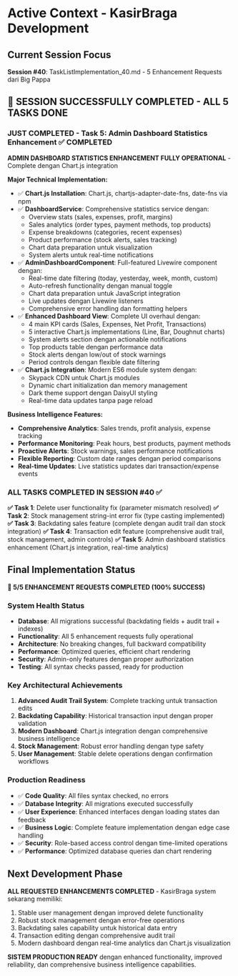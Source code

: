 # Active Context - KasirBraga Development

## Current Session Focus
**Session #40**: TaskListImplementation_40.md - 5 Enhancement Requests dari Big Pappa

## 🎉 **SESSION SUCCESSFULLY COMPLETED - ALL 5 TASKS DONE**

### **JUST COMPLETED - Task 5: Admin Dashboard Statistics Enhancement** ✅ COMPLETED
**ADMIN DASHBOARD STATISTICS ENHANCEMENT FULLY OPERATIONAL** - Complete dengan Chart.js integration

**Major Technical Implementation:**
- ✅ **Chart.js Installation**: Chart.js, chartjs-adapter-date-fns, date-fns via npm
- ✅ **DashboardService**: Comprehensive statistics service dengan:
  - Overview stats (sales, expenses, profit, margins)
  - Sales analytics (order types, payment methods, top products)
  - Expense breakdowns (categories, recent expenses)
  - Product performance (stock alerts, sales tracking)
  - Chart data preparation untuk visualization
  - System alerts untuk real-time notifications
- ✅ **AdminDashboardComponent**: Full-featured Livewire component dengan:
  - Real-time date filtering (today, yesterday, week, month, custom)
  - Auto-refresh functionality dengan manual toggle
  - Chart data preparation untuk JavaScript integration
  - Live updates dengan Livewire listeners
  - Comprehensive error handling dan formatting helpers
- ✅ **Enhanced Dashboard View**: Complete UI overhaul dengan:
  - 4 main KPI cards (Sales, Expenses, Net Profit, Transactions)
  - 5 interactive Chart.js implementations (Line, Bar, Doughnut charts)
  - System alerts section dengan actionable notifications
  - Top products table dengan performance data
  - Stock alerts dengan low/out of stock warnings
  - Period controls dengan flexible date filtering
- ✅ **Chart.js Integration**: Modern ES6 module system dengan:
  - Skypack CDN untuk Chart.js modules
  - Dynamic chart initialization dan memory management
  - Dark theme support dengan DaisyUI styling
  - Real-time data updates tanpa page reload

**Business Intelligence Features:**
- **Comprehensive Analytics**: Sales trends, profit analysis, expense tracking
- **Performance Monitoring**: Peak hours, best products, payment methods
- **Proactive Alerts**: Stock warnings, sales performance notifications
- **Flexible Reporting**: Custom date ranges dengan period comparisons
- **Real-time Updates**: Live statistics updates dari transaction/expense events

### **ALL TASKS COMPLETED IN SESSION #40** ✅
**✅ Task 1**: Delete user functionality fix (parameter mismatch resolved)
**✅ Task 2**: Stock management string-int error fix (type casting implemented)  
**✅ Task 3**: Backdating sales feature (complete dengan audit trail dan stock integration)
**✅ Task 4**: Transaction edit feature (comprehensive audit trail, stock management, admin controls)
**✅ Task 5**: Admin dashboard statistics enhancement (Chart.js integration, real-time analytics)

## Final Implementation Status
**🎉 5/5 ENHANCEMENT REQUESTS COMPLETED (100% SUCCESS)**

### System Health Status
- **Database**: All migrations successful (backdating fields + audit trail + indexes)
- **Functionality**: All 5 enhancement requests fully operational
- **Architecture**: No breaking changes, full backward compatibility
- **Performance**: Optimized queries, efficient chart rendering
- **Security**: Admin-only features dengan proper authorization
- **Testing**: All syntax checks passed, ready for production

### Key Architectural Achievements
1. **Advanced Audit Trail System**: Complete tracking untuk transaction edits
2. **Backdating Capability**: Historical transaction input dengan proper validation
3. **Modern Dashboard**: Chart.js integration dengan comprehensive business intelligence
4. **Stock Management**: Robust error handling dengan type safety
5. **User Management**: Stable delete operations dengan confirmation workflows

### Production Readiness
- ✅ **Code Quality**: All files syntax checked, no errors
- ✅ **Database Integrity**: All migrations executed successfully
- ✅ **User Experience**: Enhanced interfaces dengan loading states dan feedback
- ✅ **Business Logic**: Complete feature implementation dengan edge case handling
- ✅ **Security**: Role-based access control dengan time-limited operations
- ✅ **Performance**: Optimized database queries dan chart rendering

## Next Development Phase
**ALL REQUESTED ENHANCEMENTS COMPLETED** - KasirBraga system sekarang memiliki:
1. Stable user management dengan improved delete functionality
2. Robust stock management dengan error-free operations
3. Backdating sales capability untuk historical data entry
4. Transaction editing dengan comprehensive audit trail
5. Modern dashboard dengan real-time analytics dan Chart.js visualization

**SISTEM PRODUCTION READY** dengan enhanced functionality, improved reliability, dan comprehensive business intelligence capabilities. 